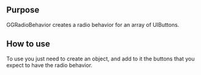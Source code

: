 Purpose
------------------

GGRadioBehavior creates a radio behavior for an array of UIButtons.

How to use
------------------------

To use you just need to create an object, and add to it the buttons that you expect to have the radio behavior.
